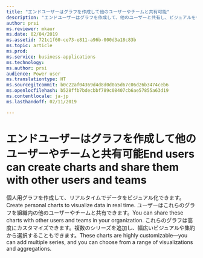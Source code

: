 ```yaml
---
title: "エンドユーザーはグラフを作成して他のユーザーやチームと共有可能"
description: "エンドユーザーはグラフを作成して、他のユーザーと共有し、ビジュアルを作成することができます"
author: prsi
ms.reviewer: mkaur
ms.date: 02/04/2019
ms.assetid: 721c1f60-ce73-e811-a96b-000d3a18c83b
ms.topic: article
ms.prod: 
ms.service: business-applications
ms.technology: 
ms.author: prsi
audience: Power user
ms.translationtype: HT
ms.sourcegitcommit: b0c22af04369d4d8d0d0a5d67c06d26b3474ceb6
ms.openlocfilehash: b528ffb7bdecbbf789c08407cb6ae57855a63d19
ms.contentlocale: ja-jp
ms.lasthandoff: 02/11/2019

---
```

# <a name="end-users-can-create-charts-and-share-them-with-other-users-and-teams"></a><span data-ttu-id="fed15-103">エンドユーザーはグラフを作成して他のユーザーやチームと共有可能</span><span class="sxs-lookup"><span data-stu-id="fed15-103">End users can create charts and share them with other users and teams</span></span>




<span data-ttu-id="fed15-104">個人用グラフを作成して、リアルタイムでデータをビジュアル化できます。</span><span class="sxs-lookup"><span data-stu-id="fed15-104">Create personal charts to visualize data in real time.</span></span> <span data-ttu-id="fed15-105">ユーザーはこれらのグラフを組織内の他のユーザーやチームと共有できます。</span><span class="sxs-lookup"><span data-stu-id="fed15-105">You can share these charts with other users and teams in your organization.</span></span> <span data-ttu-id="fed15-106">これらのグラフは高度にカスタマイズできます。複数のシリーズを追加し、幅広いビジュアルや集約から選択することもできます。</span><span class="sxs-lookup"><span data-stu-id="fed15-106">These charts are highly customizable—you can add multiple series, and you can choose from a range of visualizations and aggregations.</span></span>
